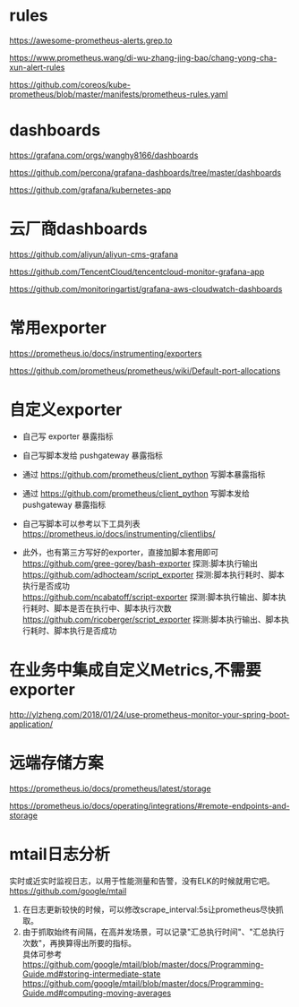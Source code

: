 # rules  
https://awesome-prometheus-alerts.grep.to  

https://www.prometheus.wang/di-wu-zhang-jing-bao/chang-yong-cha-xun-alert-rules  

https://github.com/coreos/kube-prometheus/blob/master/manifests/prometheus-rules.yaml  

# dashboards  
https://grafana.com/orgs/wanghy8166/dashboards  

https://github.com/percona/grafana-dashboards/tree/master/dashboards  

https://github.com/grafana/kubernetes-app  

# 云厂商dashboards  
https://github.com/aliyun/aliyun-cms-grafana  

https://github.com/TencentCloud/tencentcloud-monitor-grafana-app  

https://github.com/monitoringartist/grafana-aws-cloudwatch-dashboards  

# 常用exporter  
https://prometheus.io/docs/instrumenting/exporters  

https://github.com/prometheus/prometheus/wiki/Default-port-allocations  

# 自定义exporter  
- 自己写 exporter 暴露指标  
- 自己写脚本发给 pushgateway 暴露指标  
- 通过 https://github.com/prometheus/client_python 写脚本暴露指标  
- 通过 https://github.com/prometheus/client_python 写脚本发给 pushgateway 暴露指标  

- 自己写脚本可以参考以下工具列表  
https://prometheus.io/docs/instrumenting/clientlibs/  

- 此外，也有第三方写好的exporter，直接加脚本套用即可  
https://github.com/gree-gorey/bash-exporter    探测:脚本执行输出  
https://github.com/adhocteam/script_exporter   探测:脚本执行耗时、脚本执行是否成功  
https://github.com/ncabatoff/script-exporter   探测:脚本执行输出、脚本执行耗时、脚本是否在执行中、脚本执行次数  
https://github.com/ricoberger/script_exporter  探测:脚本执行输出、脚本执行耗时、脚本执行是否成功  

# 在业务中集成自定义Metrics,不需要exporter   
http://ylzheng.com/2018/01/24/use-prometheus-monitor-your-spring-boot-application/  

# 远端存储方案  
https://prometheus.io/docs/prometheus/latest/storage  

https://prometheus.io/docs/operating/integrations/#remote-endpoints-and-storage  

# mtail日志分析  
实时或近实时监视日志，以用于性能测量和告警，没有ELK的时候就用它吧。  
https://github.com/google/mtail  
1. 在日志更新较快的时候，可以修改scrape_interval:5s让prometheus尽快抓取。
2. 由于抓取始终有间隔，在高并发场景，可以记录"汇总执行时间"、"汇总执行次数"，再换算得出所要的指标。  
具体可参考  
https://github.com/google/mtail/blob/master/docs/Programming-Guide.md#storing-intermediate-state  
https://github.com/google/mtail/blob/master/docs/Programming-Guide.md#computing-moving-averages  
